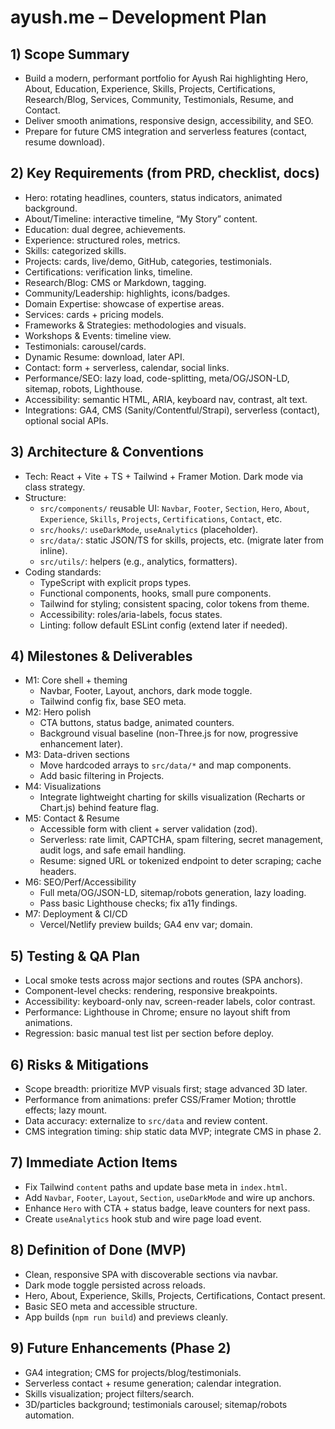 # ayush.me – Development Plan

## 1) Scope Summary
- Build a modern, performant portfolio for Ayush Rai highlighting Hero, About, Education, Experience, Skills, Projects, Certifications, Research/Blog, Services, Community, Testimonials, Resume, and Contact.
- Deliver smooth animations, responsive design, accessibility, and SEO.
- Prepare for future CMS integration and serverless features (contact, resume download).

## 2) Key Requirements (from PRD, checklist, docs)
- Hero: rotating headlines, counters, status indicators, animated background.
- About/Timeline: interactive timeline, “My Story” content.
- Education: dual degree, achievements.
- Experience: structured roles, metrics.
- Skills: categorized skills.
- Projects: cards, live/demo, GitHub, categories, testimonials.
- Certifications: verification links, timeline.
- Research/Blog: CMS or Markdown, tagging.
- Community/Leadership: highlights, icons/badges.
- Domain Expertise: showcase of expertise areas.
- Services: cards + pricing models.
- Frameworks & Strategies: methodologies and visuals.
- Workshops & Events: timeline view.
- Testimonials: carousel/cards.
- Dynamic Resume: download, later API.
- Contact: form + serverless, calendar, social links.
- Performance/SEO: lazy load, code-splitting, meta/OG/JSON-LD, sitemap, robots, Lighthouse.
- Accessibility: semantic HTML, ARIA, keyboard nav, contrast, alt text.
- Integrations: GA4, CMS (Sanity/Contentful/Strapi), serverless (contact), optional social APIs.

## 3) Architecture & Conventions
- Tech: React + Vite + TS + Tailwind + Framer Motion. Dark mode via class strategy.
- Structure:
  - `src/components/` reusable UI: `Navbar`, `Footer`, `Section`, `Hero`, `About`, `Experience`, `Skills`, `Projects`, `Certifications`, `Contact`, etc.
  - `src/hooks/`: `useDarkMode`, `useAnalytics` (placeholder).
  - `src/data/`: static JSON/TS for skills, projects, etc. (migrate later from inline).
  - `src/utils/`: helpers (e.g., analytics, formatters).
- Coding standards:
  - TypeScript with explicit props types.
  - Functional components, hooks, small pure components.
  - Tailwind for styling; consistent spacing, color tokens from theme.
  - Accessibility: roles/aria-labels, focus states.
  - Linting: follow default ESLint config (extend later if needed).

## 4) Milestones & Deliverables
- M1: Core shell + theming
  - Navbar, Footer, Layout, anchors, dark mode toggle.
  - Tailwind config fix, base SEO meta.
- M2: Hero polish
  - CTA buttons, status badge, animated counters.
  - Background visual baseline (non-Three.js for now, progressive enhancement later).
- M3: Data-driven sections
  - Move hardcoded arrays to `src/data/*` and map components.
  - Add basic filtering in Projects.
- M4: Visualizations
  - Integrate lightweight charting for skills visualization (Recharts or Chart.js) behind feature flag.
- M5: Contact & Resume
  - Accessible form with client + server validation (zod).
  - Serverless: rate limit, CAPTCHA, spam filtering, secret management, audit logs, and safe email handling.
  - Resume: signed URL or tokenized endpoint to deter scraping; cache headers.
- M6: SEO/Perf/Accessibility
  - Full meta/OG/JSON-LD, sitemap/robots generation, lazy loading.
  - Pass basic Lighthouse checks; fix a11y findings.
- M7: Deployment & CI/CD
  - Vercel/Netlify preview builds; GA4 env var; domain.

## 5) Testing & QA Plan
- Local smoke tests across major sections and routes (SPA anchors).
- Component-level checks: rendering, responsive breakpoints.
- Accessibility: keyboard-only nav, screen-reader labels, color contrast.
- Performance: Lighthouse in Chrome; ensure no layout shift from animations.
- Regression: basic manual test list per section before deploy.

## 6) Risks & Mitigations
- Scope breadth: prioritize MVP visuals first; stage advanced 3D later.
- Performance from animations: prefer CSS/Framer Motion; throttle effects; lazy mount.
- Data accuracy: externalize to `src/data` and review content.
- CMS integration timing: ship static data MVP; integrate CMS in phase 2.

## 7) Immediate Action Items
- Fix Tailwind `content` paths and update base meta in `index.html`.
- Add `Navbar`, `Footer`, `Layout`, `Section`, `useDarkMode` and wire up anchors.
- Enhance `Hero` with CTA + status badge, leave counters for next pass.
- Create `useAnalytics` hook stub and wire page load event.

## 8) Definition of Done (MVP)
- Clean, responsive SPA with discoverable sections via navbar.
- Dark mode toggle persisted across reloads.
- Hero, About, Experience, Skills, Projects, Certifications, Contact present.
- Basic SEO meta and accessible structure.
- App builds (`npm run build`) and previews cleanly.

## 9) Future Enhancements (Phase 2)
- GA4 integration; CMS for projects/blog/testimonials.
- Serverless contact + resume generation; calendar integration.
- Skills visualization; project filters/search.
- 3D/particles background; testimonials carousel; sitemap/robots automation.

